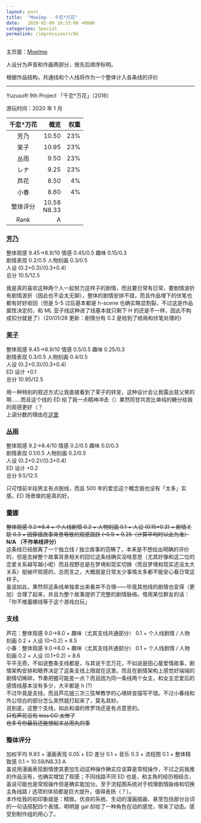 ```yaml
---
layout: post
title:  "MoeImp - 千恋*万花"
date:   2020-02-09 16:33:00 +0800
categories: Special
permalink: /impression/srbk
---
```


主页面：[MoeImp](http://yoro.xyz/impression)

人设分为声音和作画两部分，按先后顺序标明。

根据作品结构，共通线和个人线将作为一个整体计入各条线的评价

---

Yuzusoft 9th Project 「千恋\*万花」（2016）

游玩时间：2020 年 1 月

| 千恋\*万花 | 概览 |权重|
| :---------------: |---: |---: |
| 芳乃 | 10.50 |23%|
| 茉子 | 10.95 |23%|
| 丛雨 | 9.50 |23%|
| レナ | 9.25 |23%|
| 芦花 | 8.50 |4%|
| 小春 | 8.60 |4%|
| 整体评分 |10.58<br />N8.33|
| Rank |  A   |

### [芳乃](http://yoro.xyz/kawaiigirls/2020/01/24/srbk-yoshino.html)

整体观感 9.45→8.9/10 情感 0.45/0.5 趣味 0.15/0.3  
剧情表现 0.2/0.5 人物刻画 0.3/0.5  
人设 (0.2+0.3)/(0.3+0.4)  
总分 10.5/12.5

我是真的喜欢这种两个人一起努力这样子的剧情，而且要日常有日常，要剧情波折有剧情波折（因此也不会太无聊），整体的剧情安排不错，而且作品埋下的伏笔也都有好好收回（但是 5-5 过后基本都是 h-scene 也确实略显割裂，不过这是作品属性决定的，和 ML 亚子线这种进了线基本就只剩下 H 的还是不一样，因此不构成扣分就是了）（20/01/28 更新：剧情分有 0.2 是给到了结局和伏笔处理的）

### [茉子](http://yoro.xyz/kawaiigirls/2020/01/26/srbk-mako.html)

整体观感 9.45→8.9/10 情感 0.5/0.5 趣味 0.25/0.3  
剧情表现 0.3/0.5 人物刻画 0.4/0.5  
人设 (0.2+0.3)/(0.3+0.4)  
ED 设计 +0.1  
总分 10.95/12.5

用一种特别的叙述方式让我直接看到了茉子的转变，这种设计会让我露出慈父笑的啊……而且这个线的 ED 给了我一点精神冲击（）果然同甘共苦比单纯的糖分给我的观感更好（？<br />
上调分数的理由在[这里](http://yoro.xyz/kawaiigirls/2020/01/28/srbk-mako2.html)

### [丛雨](http://yoro.xyz/kawaiigirls/2020/01/29/srbk-murasame-rena.html)

整体观感 9.2→8.4/10 情感 0.2/0.5 趣味 0.0/0.3  
剧情表现 0.1/0.5 人物刻画 0.2/0.5  
人设 (0.2+0.2)/(0.3+0.4)  
ED 设计 +0.2  
总分 9.5/12.5

只可惜前半段男主有点脱线，而且 500 年的爱恋这个概念我也没有「太多」实感。ED 场景做的是真的好。

### [蕾娜](http://yoro.xyz/kawaiigirls/2020/01/29/srbk-murasame-rena.html)

~~整体观感 9.2→8.4 + 个人线剧情 0.2 + 人物刻画 0.1 + 人设 (0.15+0.2) + 剧情关联 0.3 + 因穿插故事背景导致的观感跳跃 (-0.1) = 9.25（计算平均时以此为准）~~<br />
**N/A （不作单线评分）**
<br />这条线已经脱离了一个独立线 / 独立故事的范畴了，本来是不想给出明确的评价的，但是去掉整个故事背景相关的回忆这条线确实没啥意思（尤其好像和这二位的恋爱关系越写越小呢）而且视野总是在梦境和现实切换（而且梦境和现实还没太大关系）挺破坏观感的，总而言之，大概就是日常太少事情太多都不能安心看日常这样子。
<br />虽说如此，果然将这条线单独拿出来看并不合理——毕竟其他线的剧情也变得（更加）合理了起来，并且为整个故事提供了完整的剧情脉络。借用某位群友的话：「你不推蕾娜线等于这个游戏白玩」

### 支线

芦花：整体观感 9.0→8.0 + 趣味（尤其支线共通部分） 0.1 + 个人线剧情 / 人物刻画 0.2 + 人设 (0+0.2) = 8.5<br />
小春：整体观感 9.0→8.0 + 趣味（尤其支线共通部分） 0.1 + 个人线剧情 / 人物刻画 0.2 + 人设 (0.1+0.2) = 8.6<br />
平平无奇。不如说整条支线都是，与其说千恋万花，不如说是田心屋爱情故事，剧情架构安排和眼界决定了这条支线上限就在这里。而且在剧情架构上感觉好端端的剧情切稀碎，节奏把握可能差一点？而且因为同一条线两个女主，和女主恋爱后的感情线基本没有多少，大半都是 h (?) <br />
不过毕竟是支线，而且芦花姐三次三弦琴教学的心境转变描写不错。不过小春线和外公坦白的部分怎么突然就打起来了，莫名其妙。<br />
说到底，这整个支线，如此和谐的修罗场还是有点意思的。<br />~~只有芦花没有 kiss CG 太惨了~~<br />~~也多亏你最后还能想起来丛雨丸的事~~

### 整体评分

加权平均 9.93 + 漫画表现 0.05 + ED 差分 0.1 + 音乐 0.3 + 流程图 0.1 + 整体精致感 0.1 = 10.58/N8.33 A<br />
虽说用漫画表现剧情使其更加生动这种操作确实应该算是常规操作，不过之前我推的作品没有，也确实增加了观感；不同线路不同 ED 也是，和主角的经历相结合，虽说可能也是常规操作但是确实能加分。至于流程图系统对于梳理剧情脉络和切换主角线路 / 选项的体验都是巨大提升，值得表扬（？）。<br />
本作给我的初印象就是：精致。优良的系统、生动的漫画插画、甚至包括部分台词的一句话搭配四个表情，明明是 gal 却给了一种角色在动的感觉，带来了动态。感受到制作组的用心了。
